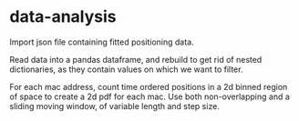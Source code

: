 # data-analysis

Import json file containing fitted positioning data.

Read data into a pandas dataframe, and rebuild to get rid of nested dictionaries, as they contain values on which we want to filter.

For each mac address, count time ordered positions in a 2d binned region of space to create a 2d pdf for each mac.
Use both non-overlapping and a sliding moving window, of variable length and step size.

